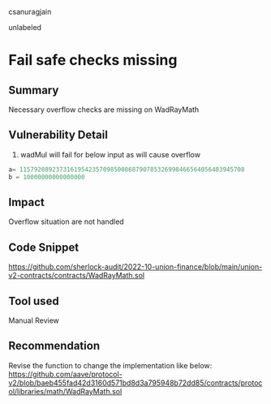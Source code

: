 csanuragjain

unlabeled

# Fail safe checks missing

## Summary
Necessary overflow checks are missing on WadRayMath

## Vulnerability Detail
1. wadMul will fail for below input as will cause overflow

```python
a= 11579208923731619542357098500868790785326998466564056403945708
b = 10000000000000000
```

## Impact
Overflow situation are not handled

## Code Snippet
https://github.com/sherlock-audit/2022-10-union-finance/blob/main/union-v2-contracts/contracts/WadRayMath.sol

## Tool used
Manual Review

## Recommendation
Revise the function to change the implementation like below:
https://github.com/aave/protocol-v2/blob/baeb455fad42d3160d571bd8d3a795948b72dd85/contracts/protocol/libraries/math/WadRayMath.sol
